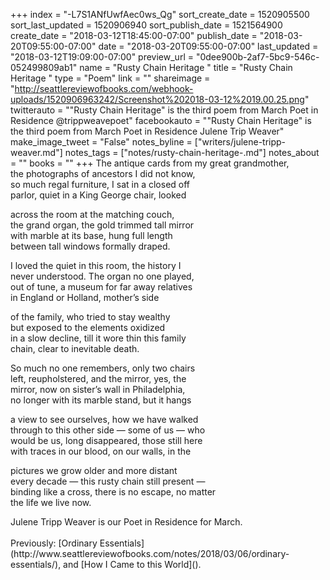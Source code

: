 +++
index = "-L7S1ANfUwfAec0ws_Qg"
sort_create_date = 1520905500
sort_last_updated = 1520906940
sort_publish_date = 1521564900
create_date = "2018-03-12T18:45:00-07:00"
publish_date = "2018-03-20T09:55:00-07:00"
date = "2018-03-20T09:55:00-07:00"
last_updated = "2018-03-12T19:09:00-07:00"
preview_url = "0dee900b-2af7-5bc9-546c-052499809ab1"
name = "Rusty Chain Heritage "
title = "Rusty Chain Heritage "
type = "Poem"
link = ""
shareimage = "http://seattlereviewofbooks.com/webhook-uploads/1520906963242/Screenshot%202018-03-12%2019.00.25.png"
twitterauto = "\"Rusty Chain Heritage\" is the third poem from March Poet in Residence @trippweavepoet"
facebookauto = "\"Rusty Chain Heritage\" is the third poem from March Poet in Residence Julene Trip Weaver"
make_image_tweet = "False"
notes_byline = ["writers/julene-tripp-weaver.md"]
notes_tags = ["notes/rusty-chain-heritage-.md"]
notes_about = ""
books = ""
+++
The antique cards from my great grandmother,<br>
the photographs of ancestors I did not know,<br>
so much regal furniture, I sat in a closed off<br>
parlor, quiet in a King George chair, looked

across the room at the matching couch,<br> 
the grand organ, the gold trimmed tall mirror<br> 
with marble at its base, hung full length<br> 
between tall windows formally draped. 

I loved the quiet in this room, the history I<br>
never understood. The organ no one played,<br> 
out of tune, a museum for far away relatives<br> 
in England or Holland, mother’s side

of the family, who tried to stay wealthy<br>
but exposed to the elements oxidized<br> 
in a slow decline, till it wore thin this family<br>
chain, clear to inevitable death.

So much no one remembers, only two chairs<br>
left, reupholstered, and the mirror, yes, the<br>
mirror, now on sister’s wall in Philadelphia,<br> 
no longer with its marble stand, but it hangs 

a view to see ourselves, how we have walked<br> 
through to this other side &mdash; some of us &mdash; who<br> 
would be us, long disappeared, those still here<br> 
with traces in our blood, on our walls, in the

pictures we grow older and more distant<br> 
every decade &mdash; this rusty chain still present &mdash;<br>
binding like a cross, there is no escape, no matter<br> 
the life we live now.

<p class="poem-footer">Julene Tripp Weaver is our Poet in Residence for March.<br><br>
Previously: [Ordinary Essentials](http://www.seattlereviewofbooks.com/notes/2018/03/06/ordinary-essentials/), and [How I Came to this World]().</p>